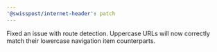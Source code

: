 ```yaml
---
'@swisspost/internet-header': patch
---
```


Fixed an issue with route detection. Uppercase URLs will now correctly match their lowercase navigation item counterparts.
